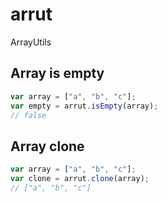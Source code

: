 # arrut
ArrayUtils

## Array is empty
```javascript
var array = ["a", "b", "c"];
var empty = arrut.isEmpty(array);
// false
```

## Array clone
```javascript
var array = ["a", "b", "c"];
var clone = arrut.clone(array);
// ["a", "b", "c"]
```
